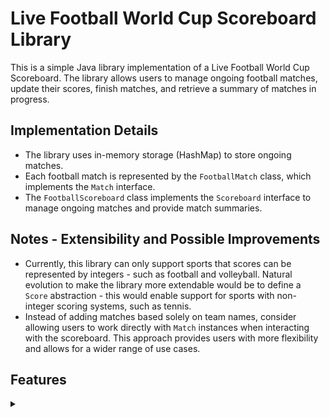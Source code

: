 # Live Football World Cup Scoreboard Library

This is a simple Java library implementation of a Live Football World Cup Scoreboard. The library allows users to manage
ongoing football matches, update their scores, finish matches, and retrieve a summary of matches in progress.

## Implementation Details

- The library uses in-memory storage (HashMap) to store ongoing matches.
- Each football match is represented by the `FootballMatch` class, which implements the `Match` interface.
- The `FootballScoreboard` class implements the `Scoreboard` interface to manage ongoing matches and provide match
  summaries.

## Notes - Extensibility and Possible Improvements

- Currently, this library can only support sports that scores can be represented by integers - such as football and
  volleyball.
  Natural evolution to make the library more extendable would be to define a `Score` abstraction - this would enable
  support for sports with non-integer scoring systems, such as tennis.
- Instead of adding matches based solely on team names, consider allowing users to work directly with `Match` instances
  when interacting with the scoreboard. This approach provides users with more flexibility and allows for a wider range
  of use cases.

## Features

<details>
 <summary></summary>

### 1. Start a New Match

Users can start a new football match by providing the names of the home team and away team. The match is added to the
scoreboard with an initial score of 0-0.

### 2. Update Score

Users can update the score of a match by providing the absolute scores for the home team and away team.

### 3. Finish Match

Users can finish a match that is currently in progress. This removes the match from the scoreboard.

### 4. Get Summary of Matches in Progress

Users can retrieve a summary of matches in progress, ordered by their total score. Matches with the same total score are
ordered by the most recently started match.
</details>